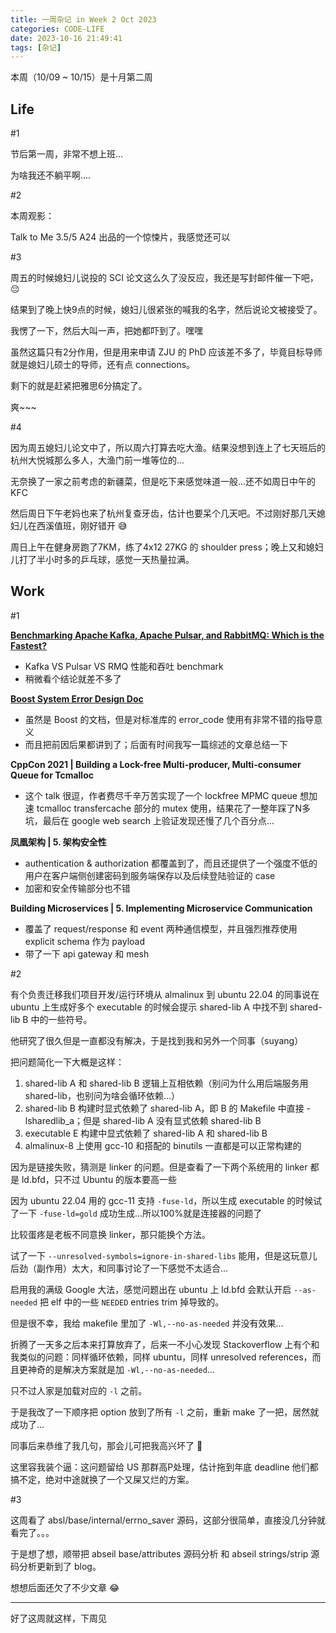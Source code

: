 ```yaml
---
title: 一周杂记 in Week 2 Oct 2023
categories: CODE-LIFE
date: 2023-10-16 21:49:41
tags: [杂记]
---
```

本周（10/09 ~ 10/15）是十月第二周

## Life

\#1

节后第一周，非常不想上班...

为啥我还不躺平啊....

\#2

本周观影：

Talk to Me 3.5/5 A24 出品的一个惊悚片，我感觉还可以


\#3

周五的时候媳妇儿说投的 SCI 论文这么久了没反应，我还是写封邮件催一下吧，😔

结果到了晚上快9点的时候，媳妇儿很紧张的喊我的名字，然后说论文被接受了。

我愣了一下，然后大叫一声，把她都吓到了。嘿嘿

虽然这篇只有2分作用，但是用来申请 ZJU 的 PhD 应该差不多了，毕竟目标导师就是媳妇儿硕士的导师，还有点 connections。

剩下的就是赶紧把雅思6分搞定了。

爽~~~

\#4

因为周五媳妇儿论文中了，所以周六打算去吃大渔。结果没想到连上了七天班后的杭州大悦城那么多人，大渔门前一堆等位的...

无奈换了一家之前考虑的新疆菜，但是吃下来感觉味道一般...还不如周日中午的 KFC

然后周日下午老妈也来了杭州复查牙齿，估计也要呆个几天吧。不过刚好那几天媳妇儿在西溪值班，刚好错开 😅

周日上午在健身房跑了7KM，练了4x12 27KG 的 shoulder press；晚上又和媳妇儿打了半小时多的乒乓球，感觉一天热量拉满。

## Work

\#1

**[Benchmarking Apache Kafka, Apache Pulsar, and RabbitMQ: Which is the Fastest?](https://www.confluent.io/blog/kafka-fastest-messaging-system)**

- Kafka VS Pulsar VS RMQ 性能和吞吐 benchmark
- 稍微看个结论就差不多了

**[Boost System Error Design Doc](https://www.boost.org/doc/libs/1_81_0/libs/system/doc/html/system.html)**

- 虽然是 Boost 的文档，但是对标准库的 error_code 使用有非常不错的指导意义
- 而且把前因后果都讲到了；后面有时间我写一篇综述的文章总结一下

**CppCon 2021 | Building a Lock-free Multi-producer, Multi-consumer Queue for Tcmalloc**

- 这个 talk 很逗，作者费尽千辛万苦实现了一个 lockfree MPMC queue 想加速 tcmalloc transfercache 部分的 mutex 使用，结果花了一整年踩了N多坑，最后在 google web search 上验证发现还慢了几个百分点…

**凤凰架构 | 5. 架构安全性**

- authentication & authorization 都覆盖到了，而且还提供了一个强度不低的用户在客户端侧创建密码到服务端保存以及后续登陆验证的 case
- 加密和安全传输部分也不错

**Building Microservices | 5. Implementing Microservice Communication**

- 覆盖了 request/response 和 event 两种通信模型，并且强烈推荐使用 explicit schema 作为 payload
- 带了一下 api gateway 和 mesh

\#2

有个负责迁移我们项目开发/运行环境从 almalinux 到 ubuntu 22.04 的同事说在 ubuntu 上生成好多个 executable 的时候会提示 shared-lib A 中找不到 shared-lib B 中的一些符号。

他研究了很久但是一直都没有解决，于是找到我和另外一个同事（suyang）

把问题简化一下大概是这样：

1. shared-lib A 和 shared-lib B 逻辑上互相依赖（别问为什么用后端服务用 shared-lib，也别问为啥会循环依赖...）
2. shared-lib B 构建时显式依赖了 shared-lib A，即 B 的 Makefile 中直接 -lsharedlib_a；但是 shared-lib A 没有显式依赖 shared-lib B
3. executable E 构建中显式依赖了 shared-lib A 和 shared-lib B
4. almalinux-8 上使用 gcc-10 和搭配的 binutils 一直都是可以正常构建的

因为是链接失败，猜测是 linker 的问题。但是查看了一下两个系统用的 linker 都是 ld.bfd，只不过 Ubuntu 的版本要高一些

因为 ubuntu 22.04 用的 gcc-11 支持 `-fuse-ld`，所以生成 executable 的时候试了一下 `-fuse-ld=gold` 成功生成...所以100%就是连接器的问题了

比较蛋疼是老板不同意换 linker，那只能换个方法。

试了一下 `--unresolved-symbols=ignore-in-shared-libs` 能用，但是这玩意儿后劲（副作用）太大，和同事讨论了一下感觉不太适合...

启用我的满级 Google 大法，感觉问题出在 ubuntu 上 ld.bfd 会默认开启 `--as-needed` 把 elf 中的一些 `NEEDED` entries trim 掉导致的。

但是很不幸，我给 makefile 里加了 `-Wl,--no-as-needed` 并没有效果...

折腾了一天多之后本来打算放弃了，后来一不小心发现 Stackoverflow 上有个和我类似的问题：同样循环依赖，同样 ubuntu，同样 unresolved references，而且更神奇的是解决方案就是加 `-Wl,--no-as-needed`...

只不过人家是加载对应的 `-l` 之前。

于是我改了一下顺序把 option 放到了所有 `-l` 之前，重新 make 了一把，居然就成功了...

同事后来恭维了我几句，那会儿可把我高兴坏了 🤪

这里容我装个逼：这问题留给 US 那群高P处理，估计拖到年底 deadline 他们都搞不定，绝对中途就换了一个又屎又烂的方案。

\#3

这周看了 absl/base/internal/errno_saver 源码，这部分很简单，直接没几分钟就看完了。。。

于是想了想，顺带把 abseil base/attributes 源码分析 和 abseil strings/strip 源码分析更新到了 blog。

想想后面还欠了不少文章 😂

---

好了这周就这样，下周见
